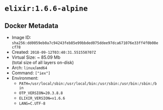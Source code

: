 # `elixir:1.6.6-alpine`

## Docker Metadata

- Image ID: `sha256:dd0059eb0a7c94243feb85e99bbded075ddee97dca671076e33ff4f0b08ecf78`
- Created: `2018-09-12T03:40:31.551550707Z`
- Virtual Size: ~ 85.09 Mb  
  (total size of all layers on-disk)
- Arch: `linux`/`amd64`
- Command: `["iex"]`
- Environment:
  - `PATH=/usr/local/sbin:/usr/local/bin:/usr/sbin:/usr/bin:/sbin:/bin`
  - `OTP_VERSION=20.3.8.8`
  - `ELIXIR_VERSION=v1.6.6`
  - `LANG=C.UTF-8`
